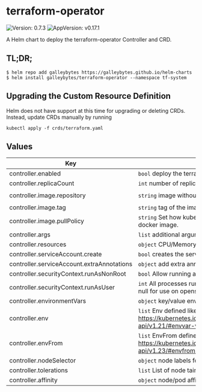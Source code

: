 # terraform-operator

![Version: 0.7.3](https://img.shields.io/badge/Version-0.7.3-informational?style=flat-square) ![AppVersion: v0.17.1](https://img.shields.io/badge/AppVersion-v0.17.1-informational?style=flat-square)

A Helm chart to deploy the terraform-operator Controller and CRD.

## TL;DR;

```console
$ helm repo add galleybytes https://galleybytes.github.io/helm-charts
$ helm install galleybytes/terraform-operator --namespace tf-system
```

## Upgrading the Custom Resource Definition

Helm does not have support at this time for upgrading or deleting CRDs. Instead, update CRDs manually by running

```
kubectl apply -f crds/terraform.yaml
```

## Values

| Key | Description | Default |
|---|---|---|
| controller.enabled | `bool` deploy the terraform-operator controller | `true` |
| controller.replicaCount | `int` number of replicas | `1` |
| controller.image.repository | `string` image without the tag. | `"ghcr.io/galleybytes/terraform-operator"` |
| controller.image.tag | `string` tag of the image | `"v0.17.1"` |
| controller.image.pullPolicy | `string` Set how kubernetes determines when to pull the docker image. | `"IfNotPresent"` |
| controller.args | `list` additional arguments for the command | <a href="values.yaml#L22-L24">values.yaml</a> |
| controller.resources | `object` CPU/Memory request and limit configuration | <a href="values.yaml#L31-L37">values.yaml</a> |
| controller.serviceAccount.create | `bool` creates the service account for the controller | `true` |
| controller.serviceAccount.extraAnnotations | `object` add extra annotations the service account | `{}` |
| controller.securityContext.runAsNonRoot | `bool` Allow running as root when false | `true` |
| controller.securityContext.runAsUser | `int` All processes run with user specified. This can be set to null for use on openshift | `1001` |
| controller.environmentVars | `object` key/value envs | `{}` |
| controller.env | `list` Env defined like k8s EnvVar https://kubernetes.io/docs/reference/generated/kubernetes-api/v1.21/#envvar-v1-core. Accepts `tpl` values. | `[]` |
| controller.envFrom | `list` EnvFrom defined like k8s EnvFrom https://kubernetes.io/docs/reference/generated/kubernetes-api/v1.23/#envfromsource-v1-core. | `[]` |
| controller.nodeSelector | `object` node labels for pod assignment | `{}` |
| controller.tolerations | `list` List of node taints to tolerate | `[]` |
| controller.affinity | `object` node/pod affinities | `{}` |
